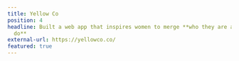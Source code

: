 ```yaml
---
title: Yellow Co
position: 4
headline: Built a web app that inspires women to merge **who they are and what they
  do**
external-url: https://yellowco.co/
featured: true
---
```

